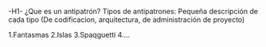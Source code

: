 -H1- ¿Que es un antipatrón?
Tipos de antipatrones: Pequeña descripción de cada tipo (De codificacion, arquitectura, de administración de proyecto)

1.Fantasmas
2.Islas
3.Spaqguetti
4....
